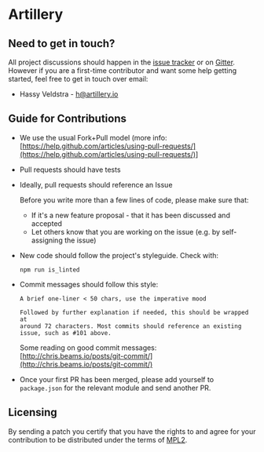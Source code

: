 # Artillery

## Need to get in touch?

All project discussions should happen in the [issue tracker](https://github.com/shoreditch-ops/artillery/issues) or on [Gitter](https://gitter.im/shoreditch-ops/artillery).
However if you are a first-time contributor and want some help getting started,
feel free to get in touch over email:

* Hassy Veldstra - [h@artillery.io](mailto:h@artillery.io)

## Guide for Contributions

* We use the usual Fork+Pull model (more info: [https://help.github.com/articles/using-pull-requests/](https://help.github.com/articles/using-pull-requests/)]
* Pull requests should have tests
* Ideally, pull requests should reference an Issue

  Before you write more than a few lines of code, please make sure that:

  * If it's a new feature proposal - that it has been discussed and accepted
  * Let others know that you are working on the issue (e.g. by self-assigning the issue)

* New code should follow the project's styleguide. Check with:

  ```shell
  npm run is_linted
  ```

* Commit messages should follow this style:
  ```
  A brief one-liner < 50 chars, use the imperative mood

  Followed by further explanation if needed, this should be wrapped at
  around 72 characters. Most commits should reference an existing
  issue, such as #101 above.
  ```

  Some reading on good commit messages: [http://chris.beams.io/posts/git-commit/](http://chris.beams.io/posts/git-commit/)

* Once your first PR has been merged, please add yourself to `package.json` for the relevant module and send another PR.

## Licensing

By sending a patch you certify that you have the rights to and agree for your contribution to be distributed under the terms of [MPL2](https://www.mozilla.org/en-US/MPL/2.0/).
